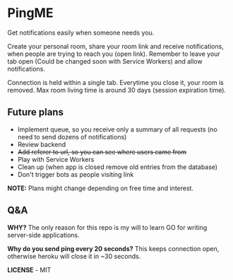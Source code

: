 # PingME

Get notifications easily when someone needs you.

Create your personal room, share your room link and receive notifications, when people are trying to reach you (open link). Remember to leave your tab open (Could be changed soon with Service Workers) and allow notifications.

Connection is held within a single tab. Everytime you close it, your room is removed. Max room living time is around 30 days (session expiration time).

## Future plans

* Implement queue, so you receive only a summary of all requests (no need to send dozens of notifications)
* Review backend
* <s>Add referer to url, so you can see where users came from</s>
* Play with Service Workers
* Clean up (when app is closed remove old entries from the database)
* Don't trigger bots as people visiting link

**NOTE:** Plans might change depending on free time and interest.

## Q&A

**WHY?** The only reason for this repo is my will to learn GO for writing server-side applications.

**Why do you send ping every 20 seconds?** This keeps connection open, otherwise heroku will close it in ~30 seconds. 


**LICENSE** - MIT
